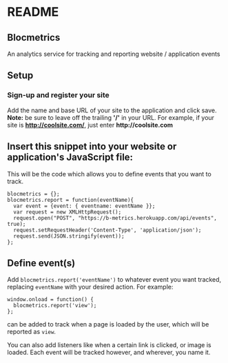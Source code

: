 # README

## Blocmetrics

An analytics service for tracking and reporting website / application events

## Setup

### Sign-up and register your site

Add the name and base URL of your site to the application and click save.
__Note:__ be sure to leave off the trailing __'/'__ in your URL. For example, if your site is __http://coolsite.com/__, just enter __http://coolsite.com__

## Insert this snippet into your website or application's JavaScript file:

This will be the code which allows you to define events that you want to track.

```
blocmetrics = {};
blocmetrics.report = function(eventName){
  var event = {event: { eventname: eventName }};
  var request = new XMLHttpRequest();
  request.open("POST", "https://b-metrics.herokuapp.com/api/events", true);
  request.setRequestHeader('Content-Type', 'application/json');
  request.send(JSON.stringify(event));
};
```

## Define event(s)

Add `blocmetrics.report('eventName')` to whatever event you want tracked, replacing
`eventName` with your desired action. For example:

```
window.onload = function() {
  blocmetrics.report('view');
};
```

can be added to track when a page is loaded by the user, which will be reported as `view`.

You can also add listeners like when a certain link is clicked, or image is loaded. Each event will be tracked however, and wherever, you name it.
